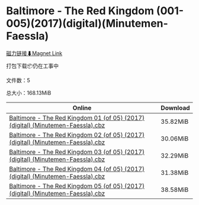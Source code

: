 # Baltimore - The Red Kingdom (001-005)(2017)(digital)(Minutemen-Faessla)

[磁力链接⬇Magnet Link](magnet:?xt=urn:btih:83a3acd0e70f7b11c00802158127829343b710e3&dn=Baltimore%20-%20The%20Red%20Kingdom%20%28001-005%29%282017%29%28digital%29%28Minutemen-Faessla%29)

打包下载📦仍在工事中

文件数：5

总大小：168.13MiB

Online | Download
--- | ---
[Baltimore - The Red Kingdom 01 (of 05) (2017) (digital) (Minutemen-Faessla).cbz](https://github.com/alicewish/markdown/blob/master/comic/Baltimore-Red-Kingdom-01-of-05-2017-digital-Minutemen-Faessla-cbz.md) | 35.82MiB
[Baltimore - The Red Kingdom 02 (of 05) (2017) (digital) (Minutemen-Faessla).cbz](https://github.com/alicewish/markdown/blob/master/comic/Baltimore-Red-Kingdom-02-of-05-2017-digital-Minutemen-Faessla-cbz.md) | 30.06MiB
[Baltimore - The Red Kingdom 03 (of 05) (2017) (digital) (Minutemen-Faessla).cbz](https://github.com/alicewish/markdown/blob/master/comic/Baltimore-Red-Kingdom-03-of-05-2017-digital-Minutemen-Faessla-cbz.md) | 32.29MiB
[Baltimore - The Red Kingdom 04 (of 05) (2017) (digital) (Minutemen-Faessla).cbz](https://github.com/alicewish/markdown/blob/master/comic/Baltimore-Red-Kingdom-04-of-05-2017-digital-Minutemen-Faessla-cbz.md) | 31.38MiB
[Baltimore - The Red Kingdom 05 (of 05) (2017) (digital) (Minutemen-Faessla).cbz](https://github.com/alicewish/markdown/blob/master/comic/Baltimore-Red-Kingdom-05-of-05-2017-digital-Minutemen-Faessla-cbz.md) | 38.58MiB